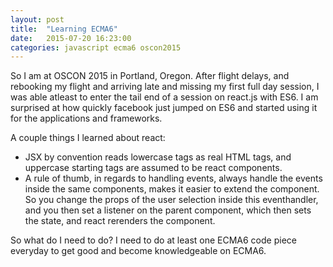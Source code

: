 ```yaml
---
layout: post
title:  "Learning ECMA6"
date:   2015-07-20 16:23:00
categories: javascript ecma6 oscon2015
---
```


So I am at OSCON 2015 in Portland, Oregon. After flight delays, and rebooking my flight and arriving late and missing my
first full day session, I was able atleast to enter the tail end of a session on react.js with ES6. I am surprised at how
quickly facebook just jumped on ES6 and started using it for the applications and frameworks.

A couple things I learned about react:


- JSX by convention reads lowercase tags as real HTML tags, and uppercase starting tags are assumed to be react components.
- A rule of thumb, in regards to handling events, always handle the events inside the same components, makes it easier to
extend the component. So you change the props of the user selection inside this eventhandler, and you then set a listener
on the parent component, which then sets the state, and react rerenders the component.

So what do I need to do? I need to do at least one ECMA6 code piece everyday to get good and become knowledgeable on ECMA6.

